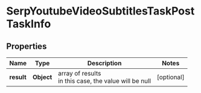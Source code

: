 # SerpYoutubeVideoSubtitlesTaskPostTaskInfo


## Properties

| Name | Type | Description | Notes |
|------------ | ------------- | ------------- | -------------|
**result** | **Object** | array of results<br>in this case, the value will be null |[optional]|